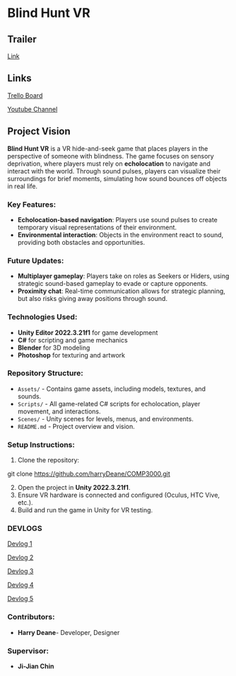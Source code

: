 
# Blind Hunt VR

## Trailer
[Link](https://youtu.be/N1Whc1bvJMM)

## Links
[Trello Board](https://trello.com/b/H8gmB1Px/blind-hunt-vr-plan)

[Youtube Channel](https://www.youtube.com/@harrydeaneplym)


## Project Vision
**Blind Hunt VR** is a VR hide-and-seek game that places players in the perspective of someone with blindness. The game focuses on sensory deprivation, where players must rely on **echolocation** to navigate and interact with the world. Through sound pulses, players can visualize their surroundings for brief moments, simulating how sound bounces off objects in real life.

### Key Features:
- **Echolocation-based navigation**: Players use sound pulses to create temporary visual representations of their environment.
- **Environmental interaction**: Objects in the environment react to sound, providing both obstacles and opportunities.


### Future Updates:
- **Multiplayer gameplay**: Players take on roles as Seekers or Hiders, using strategic sound-based gameplay to evade or capture opponents.
- **Proximity chat**: Real-time communication allows for strategic planning, but also risks giving away positions through sound.


### Technologies Used:
- **Unity Editor 2022.3.21f1** for game development
- **C#** for scripting and game mechanics
- **Blender** for 3D modeling
- **Photoshop** for texturing and artwork

### Repository Structure:
- `Assets/` - Contains game assets, including models, textures, and sounds.
- `Scripts/` - All game-related C# scripts for echolocation, player movement, and interactions.
- `Scenes/` - Unity scenes for levels, menus, and environments.
- `README.md` - Project overview and vision.

### Setup Instructions:
1. Clone the repository:  

git clone https://github.com/harryDeane/COMP3000.git

2. Open the project in **Unity 2022.3.21f1**.
3. Ensure VR hardware is connected and configured (Oculus, HTC Vive, etc.).
4. Build and run the game in Unity for VR testing.

### DEVLOGS

[Devlog 1](https://youtu.be/fiv9hNTrj-M)

[Devlog 2](https://youtu.be/50Km4pPYDIQ)

[Devlog 3](https://youtu.be/wXtdJUFlAv0)

[Devlog 4](https://youtu.be/qO0pwuudw6I)

[Devlog 5](https://youtu.be/atqDDu9vULo)

### Contributors:
- **Harry Deane**- Developer, Designer
  
### Supervisor:
- **Ji-Jian Chin**
